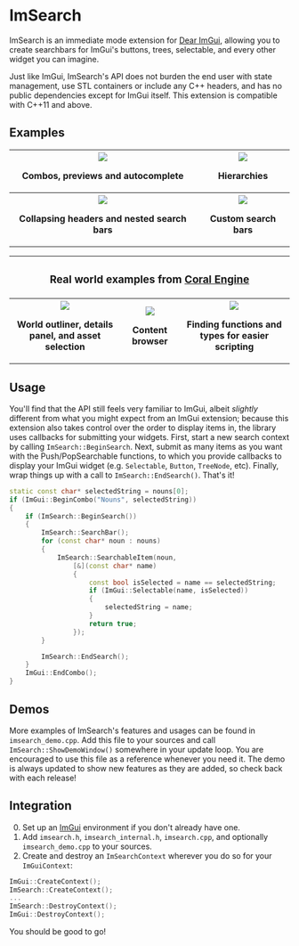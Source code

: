 
# ImSearch

ImSearch is an immediate mode extension for [Dear ImGui](https://github.com/ocornut/imgui), allowing you to create searchbars for ImGui's buttons, trees, selectable, and every other widget you can imagine.

Just like ImGui, ImSearch's API does not burden the end user with state management, use STL containers or include any C++ headers, and has no public dependencies except for ImGui itself. This extension is compatible with C++11 and above.

## Examples

<table>
  <tr>
    <th><img src="https://github.com/user-attachments/assets/f76ca584-ff01-47e8-855b-44ef7c7c3b73"><p>Combos, previews and autocomplete</p> </th>
    <th><img src="https://github.com/user-attachments/assets/967e6790-fc41-43cc-bd4d-f88d09f5a9f7"><p>Hierarchies</p> </th>
  </tr>
  <tr>
    <th><img src="https://github.com/user-attachments/assets/2748ebeb-37a5-4c10-8fd4-86b34e0f129a"><p>Collapsing headers and nested search bars</p></th>
    <th><img src="https://github.com/user-attachments/assets/99c2c3b3-859a-4a43-8a25-724a1dfbc912"><p>Custom search bars</p> </th>
  </tr>
</table>

<table>
  <tr>
    <th colspan = "3">
      <h3>Real world examples from <a href="https://github.com/GuusKemperman/CoralEngine">Coral Engine</a></h3>
    </th>
  <tr>
  <tr>
    <th><img src="https://github.com/user-attachments/assets/4659ab77-0265-4acf-8979-673e276e9fef"><p>World outliner, details panel, and asset selection</p> </th>
    <th><img src="https://github.com/user-attachments/assets/cc800604-d50c-4429-9f11-f8db91d12cfc"><p>Content browser</p> </th>
    <th><img src="https://github.com/user-attachments/assets/9c30763d-5c10-4275-8b57-7f2ac7a1a891"><p>Finding functions and types for easier scripting</p> </th>
  </tr>
</table>

## Usage

You'll find that the API still feels very familiar to ImGui, albeit *slightly* different from what you might expect from an ImGui extension; because this extension also takes control over the order to display items in, the library uses callbacks for submitting your widgets. First, start a new search context by calling `ImSearch::BeginSearch`. Next, submit as many items as you want with the Push/PopSearchable functions, to which you provide callbacks to display your ImGui widget (e.g. `Selectable`, `Button`, `TreeNode`, etc). Finally, wrap things up with a call to `ImSearch::EndSearch()`. That's it!

```cpp
static const char* selectedString = nouns[0];
if (ImGui::BeginCombo("Nouns", selectedString))
{
    if (ImSearch::BeginSearch())
    {
        ImSearch::SearchBar();
        for (const char* noun : nouns)
        {
            ImSearch::SearchableItem(noun,
                [&](const char* name)
                {
                    const bool isSelected = name == selectedString;
                    if (ImGui::Selectable(name, isSelected))
                    {
                        selectedString = name;
                    }
                    return true;
                });
        }

        ImSearch::EndSearch();
    }
    ImGui::EndCombo();
}
```

## Demos

More examples of ImSearch's features and usages can be found in `imsearch_demo.cpp`. Add this file to your sources and call `ImSearch::ShowDemoWindow()` somewhere in your update loop. You are encouraged to use this file as a reference whenever you need it. The demo is always updated to show new features as they are added, so check back with each release!

## Integration

0) Set up an [ImGui](https://github.com/ocornut/imgui) environment if you don't already have one.
1) Add `imsearch.h`, `imsearch_internal.h`, `imsearch.cpp`, and optionally `imsearch_demo.cpp` to your sources.
2) Create and destroy an `ImSearchContext` wherever you do so for your `ImGuiContext`:

```cpp
ImGui::CreateContext();
ImSearch::CreateContext();
...
ImSearch::DestroyContext();
ImGui::DestroyContext();
```

You should be good to go!
